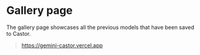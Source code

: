 # Gallery page

The gallery page showcases all the previous models that have been saved to Castor.

> https://gemini-castor.vercel.app
